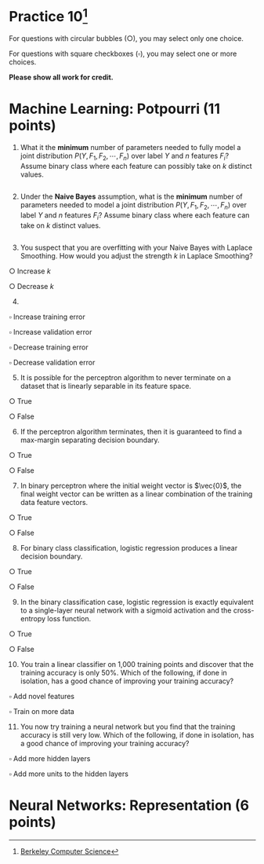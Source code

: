 # Practice 10[^1]

For questions with circular bubbles ($\bigcirc$), you may select only one choice.

For questions with square checkboxes ($\square$), you may select one or more choices.

**Please show all work for credit.**

# Machine Learning: Potpourri (11 points)

1. What it the **minimum** number of parameters needed to fully model a joint distribution $P(Y, F_1, F_2, \cdots, F_n)$ over label $Y$
and $n$ features $F_i$? Assume binary class where each feature can possibly take on $k$ distinct values.

```

```

2. Under the **Naive Bayes** assumption, what is the **minimum** number of parameters needed to model a joint distribution
$P(Y, F_1, F_2, \cdots, F_n)$ over label $Y$ and $n$ features $F_i$? Assume binary class where each feature can take on $k$ distinct values.

```

```

3. You suspect that you are overfitting with your Naive Bayes with Laplace Smoothing. How would you adjust the strength $k$ in Laplace Smoothing?

$\bigcirc$ Increase $k$ 

$\bigcirc$ Decrease $k$

4.

$\square$ Increase training error 

$\square$ Increase validation error

$\square$ Decrease training error

$\square$ Decrease validation error

5. It is possible for the perceptron algorithm to never terminate on a dataset that is linearly separable in its feature space.

$\bigcirc$ True 

$\bigcirc$ False

6. If the perceptron algorithm terminates, then it is guaranteed to find a max-margin separating decision boundary.

$\bigcirc$ True 

$\bigcirc$ False


7. In binary perceptron where the initial weight vector is $\vec{0}$, the final weight vector can be written as a linear combination of
the training data feature vectors.

$\bigcirc$ True 

$\bigcirc$ False


8. For binary class classification, logistic regression produces a linear decision boundary.

$\bigcirc$ True 

$\bigcirc$ False


9. In the binary classification case, logistic regression is exactly equivalent to a single-layer neural network with a sigmoid activation and the cross-entropy loss function.

$\bigcirc$ True 

$\bigcirc$ False


10. You train a linear classifier on 1,000 training points and discover that the training accuracy is only 50%. Which of the following, if done in isolation, has a good chance of improving your training accuracy?

$\square$ Add novel features 

$\square$ Train on more data

11. You now try training a neural network but you find that the training accuracy is still very low. Which of the following, if done in isolation, has a good chance of improving your training accuracy?

$\square$ Add more hidden layers

$\square$ Add more units to the hidden layers

# Neural Networks: Representation (6 points)

[^1]: [Berkeley Computer Science](http://ai.berkeley.edu)
